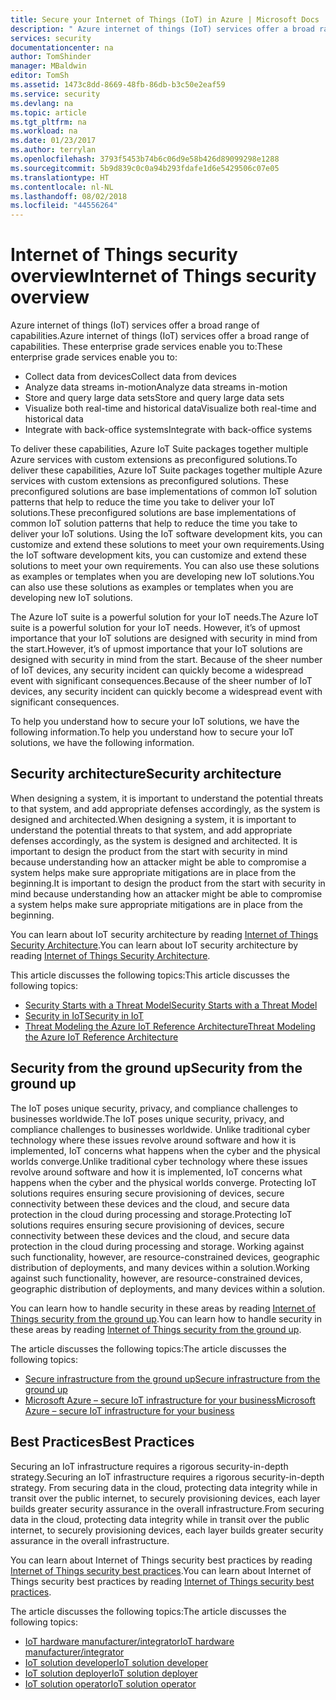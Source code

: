 ```yaml
---
title: Secure your Internet of Things (IoT) in Azure | Microsoft Docs
description: " Azure internet of things (IoT) services offer a broad range of capabilities. This article helps you understand how to secure your IoT solutions in Azure. "
services: security
documentationcenter: na
author: TomShinder
manager: MBaldwin
editor: TomSh
ms.assetid: 1473c8dd-8669-48fb-86db-b3c50e2eaf59
ms.service: security
ms.devlang: na
ms.topic: article
ms.tgt_pltfrm: na
ms.workload: na
ms.date: 01/23/2017
ms.author: terrylan
ms.openlocfilehash: 3793f5453b74b6c06d9e58b426d89099298e1288
ms.sourcegitcommit: 5b9d839c0c0a94b293fdafe1d6e5429506c07e05
ms.translationtype: HT
ms.contentlocale: nl-NL
ms.lasthandoff: 08/02/2018
ms.locfileid: "44556264"
---
```

# <a name="internet-of-things-security-overview"></a><span data-ttu-id="256f6-104">Internet of Things security overview</span><span class="sxs-lookup"><span data-stu-id="256f6-104">Internet of Things security overview</span></span>
<span data-ttu-id="256f6-105">Azure internet of things (IoT) services offer a broad range of capabilities.</span><span class="sxs-lookup"><span data-stu-id="256f6-105">Azure internet of things (IoT) services offer a broad range of capabilities.</span></span> <span data-ttu-id="256f6-106">These enterprise grade services enable you to:</span><span class="sxs-lookup"><span data-stu-id="256f6-106">These enterprise grade services enable you to:</span></span>

* <span data-ttu-id="256f6-107">Collect data from devices</span><span class="sxs-lookup"><span data-stu-id="256f6-107">Collect data from devices</span></span>
* <span data-ttu-id="256f6-108">Analyze data streams in-motion</span><span class="sxs-lookup"><span data-stu-id="256f6-108">Analyze data streams in-motion</span></span>
* <span data-ttu-id="256f6-109">Store and query large data sets</span><span class="sxs-lookup"><span data-stu-id="256f6-109">Store and query large data sets</span></span>
* <span data-ttu-id="256f6-110">Visualize both real-time and historical data</span><span class="sxs-lookup"><span data-stu-id="256f6-110">Visualize both real-time and historical data</span></span>
* <span data-ttu-id="256f6-111">Integrate with back-office systems</span><span class="sxs-lookup"><span data-stu-id="256f6-111">Integrate with back-office systems</span></span>

<span data-ttu-id="256f6-112">To deliver these capabilities, Azure IoT Suite packages together multiple Azure services with custom extensions as preconfigured solutions.</span><span class="sxs-lookup"><span data-stu-id="256f6-112">To deliver these capabilities, Azure IoT Suite packages together multiple Azure services with custom extensions as preconfigured solutions.</span></span> <span data-ttu-id="256f6-113">These preconfigured solutions are base implementations of common IoT solution patterns that help to reduce the time you take to deliver your IoT solutions.</span><span class="sxs-lookup"><span data-stu-id="256f6-113">These preconfigured solutions are base implementations of common IoT solution patterns that help to reduce the time you take to deliver your IoT solutions.</span></span> <span data-ttu-id="256f6-114">Using the IoT software development kits, you can customize and extend these solutions to meet your own requirements.</span><span class="sxs-lookup"><span data-stu-id="256f6-114">Using the IoT software development kits, you can customize and extend these solutions to meet your own requirements.</span></span> <span data-ttu-id="256f6-115">You can also use these solutions as examples or templates when you are developing new IoT solutions.</span><span class="sxs-lookup"><span data-stu-id="256f6-115">You can also use these solutions as examples or templates when you are developing new IoT solutions.</span></span>

<span data-ttu-id="256f6-116">The Azure IoT suite is a powerful solution for your IoT needs.</span><span class="sxs-lookup"><span data-stu-id="256f6-116">The Azure IoT suite is a powerful solution for your IoT needs.</span></span> <span data-ttu-id="256f6-117">However, it’s of upmost importance that your IoT solutions are designed with security in mind from the start.</span><span class="sxs-lookup"><span data-stu-id="256f6-117">However, it’s of upmost importance that your IoT solutions are designed with security in mind from the start.</span></span> <span data-ttu-id="256f6-118">Because of the sheer number of IoT devices, any security incident can quickly become a widespread event with significant consequences.</span><span class="sxs-lookup"><span data-stu-id="256f6-118">Because of the sheer number of IoT devices, any security incident can quickly become a widespread event with significant consequences.</span></span>

<span data-ttu-id="256f6-119">To help you understand how to secure your IoT solutions, we have the following information.</span><span class="sxs-lookup"><span data-stu-id="256f6-119">To help you understand how to secure your IoT solutions, we have the following information.</span></span>

## <a name="security-architecture"></a><span data-ttu-id="256f6-120">Security architecture</span><span class="sxs-lookup"><span data-stu-id="256f6-120">Security architecture</span></span>
<span data-ttu-id="256f6-121">When designing a system, it is important to understand the potential threats to that system, and add appropriate defenses accordingly, as the system is designed and architected.</span><span class="sxs-lookup"><span data-stu-id="256f6-121">When designing a system, it is important to understand the potential threats to that system, and add appropriate defenses accordingly, as the system is designed and architected.</span></span> <span data-ttu-id="256f6-122">It is important to design the product from the start with security in mind because understanding how an attacker might be able to compromise a system helps make sure appropriate mitigations are in place from the beginning.</span><span class="sxs-lookup"><span data-stu-id="256f6-122">It is important to design the product from the start with security in mind because understanding how an attacker might be able to compromise a system helps make sure appropriate mitigations are in place from the beginning.</span></span>

<span data-ttu-id="256f6-123">You can learn about IoT security architecture by reading [Internet of Things Security Architecture](../iot-suite/iot-security-architecture.md).</span><span class="sxs-lookup"><span data-stu-id="256f6-123">You can learn about IoT security architecture by reading [Internet of Things Security Architecture](../iot-suite/iot-security-architecture.md).</span></span>

<span data-ttu-id="256f6-124">This article discusses the following topics:</span><span class="sxs-lookup"><span data-stu-id="256f6-124">This article discusses the following topics:</span></span>

* [<span data-ttu-id="256f6-125">Security Starts with a Threat Model</span><span class="sxs-lookup"><span data-stu-id="256f6-125">Security Starts with a Threat Model</span></span>](../iot-suite/iot-security-architecture.md#security-starts-with-a-threat-model)
* [<span data-ttu-id="256f6-126">Security in IoT</span><span class="sxs-lookup"><span data-stu-id="256f6-126">Security in IoT</span></span>](../iot-suite/iot-security-architecture.md#security-in-iot)
* [<span data-ttu-id="256f6-127">Threat Modeling the Azure IoT Reference Architecture</span><span class="sxs-lookup"><span data-stu-id="256f6-127">Threat Modeling the Azure IoT Reference Architecture</span></span>](../iot-suite/iot-security-architecture.md#threat-modeling-the-azure-iot-reference-architecture)

## <a name="security-from-the-ground-up"></a><span data-ttu-id="256f6-128">Security from the ground up</span><span class="sxs-lookup"><span data-stu-id="256f6-128">Security from the ground up</span></span>
<span data-ttu-id="256f6-129">The IoT poses unique security, privacy, and compliance challenges to businesses worldwide.</span><span class="sxs-lookup"><span data-stu-id="256f6-129">The IoT poses unique security, privacy, and compliance challenges to businesses worldwide.</span></span> <span data-ttu-id="256f6-130">Unlike traditional cyber technology where these issues revolve around software and how it is implemented, IoT concerns what happens when the cyber and the physical worlds converge.</span><span class="sxs-lookup"><span data-stu-id="256f6-130">Unlike traditional cyber technology where these issues revolve around software and how it is implemented, IoT concerns what happens when the cyber and the physical worlds converge.</span></span> <span data-ttu-id="256f6-131">Protecting IoT solutions requires ensuring secure provisioning of devices, secure connectivity between these devices and the cloud, and secure data protection in the cloud during processing and storage.</span><span class="sxs-lookup"><span data-stu-id="256f6-131">Protecting IoT solutions requires ensuring secure provisioning of devices, secure connectivity between these devices and the cloud, and secure data protection in the cloud during processing and storage.</span></span> <span data-ttu-id="256f6-132">Working against such functionality, however, are resource-constrained devices, geographic distribution of deployments, and many devices within a solution.</span><span class="sxs-lookup"><span data-stu-id="256f6-132">Working against such functionality, however, are resource-constrained devices, geographic distribution of deployments, and many devices within a solution.</span></span>

<span data-ttu-id="256f6-133">You can learn how to handle security in these areas by reading [Internet of Things security from the ground up](../iot-suite/securing-iot-ground-up.md).</span><span class="sxs-lookup"><span data-stu-id="256f6-133">You can learn how to handle security in these areas by reading [Internet of Things security from the ground up](../iot-suite/securing-iot-ground-up.md).</span></span>

<span data-ttu-id="256f6-134">The article discusses the following topics:</span><span class="sxs-lookup"><span data-stu-id="256f6-134">The article discusses the following topics:</span></span>

* [<span data-ttu-id="256f6-135">Secure infrastructure from the ground up</span><span class="sxs-lookup"><span data-stu-id="256f6-135">Secure infrastructure from the ground up</span></span>](../iot-suite/securing-iot-ground-up.md#secure-infrastructure-from-the-ground-up)
* [<span data-ttu-id="256f6-136">Microsoft Azure – secure IoT infrastructure for your business</span><span class="sxs-lookup"><span data-stu-id="256f6-136">Microsoft Azure – secure IoT infrastructure for your business</span></span>](../iot-suite/securing-iot-ground-up.md#microsoft-azure---secure-iot-infrastructure-for-your-business)

## <a name="best-practices"></a><span data-ttu-id="256f6-137">Best Practices</span><span class="sxs-lookup"><span data-stu-id="256f6-137">Best Practices</span></span>
<span data-ttu-id="256f6-138">Securing an IoT infrastructure requires a rigorous security-in-depth strategy.</span><span class="sxs-lookup"><span data-stu-id="256f6-138">Securing an IoT infrastructure requires a rigorous security-in-depth strategy.</span></span> <span data-ttu-id="256f6-139">From securing data in the cloud, protecting data integrity while in transit over the public internet, to securely provisioning devices, each layer builds greater security assurance in the overall infrastructure.</span><span class="sxs-lookup"><span data-stu-id="256f6-139">From securing data in the cloud, protecting data integrity while in transit over the public internet, to securely provisioning devices, each layer builds greater security assurance in the overall infrastructure.</span></span>

<span data-ttu-id="256f6-140">You can learn about Internet of Things security best practices by reading [Internet of Things security best practices](../iot-suite/iot-security-best-practices.md).</span><span class="sxs-lookup"><span data-stu-id="256f6-140">You can learn about Internet of Things security best practices by reading [Internet of Things security best practices](../iot-suite/iot-security-best-practices.md).</span></span>

<span data-ttu-id="256f6-141">The article discusses the following topics:</span><span class="sxs-lookup"><span data-stu-id="256f6-141">The article discusses the following topics:</span></span>

* [<span data-ttu-id="256f6-142">IoT hardware manufacturer/integrator</span><span class="sxs-lookup"><span data-stu-id="256f6-142">IoT hardware manufacturer/integrator</span></span>](../iot-suite/iot-security-best-practices.md#iot-hardware-manufacturerintegrator)
* [<span data-ttu-id="256f6-143">IoT solution developer</span><span class="sxs-lookup"><span data-stu-id="256f6-143">IoT solution developer</span></span>](../iot-suite/iot-security-best-practices.md#iot-solution-developer)
* [<span data-ttu-id="256f6-144">IoT solution deployer</span><span class="sxs-lookup"><span data-stu-id="256f6-144">IoT solution deployer</span></span>](../iot-suite/iot-security-best-practices.md#iot-solution-deployer)
* [<span data-ttu-id="256f6-145">IoT solution operator</span><span class="sxs-lookup"><span data-stu-id="256f6-145">IoT solution operator</span></span>](../iot-suite/iot-security-best-practices.md#iot-solution-operator)
